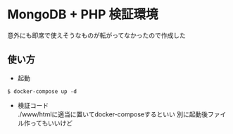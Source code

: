# MongoDB + PHP 検証環境
意外にも即席で使えそうなものが転がってなかったので作成した

## 使い方
* 起動
```
$ docker-compose up -d
```

* 検証コード  
./www/htmlに適当に置いてdocker-composeするといい
別に起動後ファイル作ってもいいけど

## 

